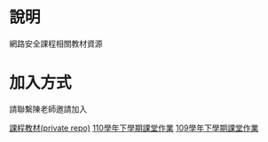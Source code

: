 # 說明
網路安全課程相關教材資源

# 加入方式
請聯繫陳老師邀請加入

[課程教材(private repo)](https://github.com/TwMoonBear-Arsenal/ccit-lecturematerial-and-goodwork)
[110學年下學期課堂作業](https://github.com/TwMoonBear-Arsenal/ccit-110-2-classwork)
[109學年下學期課堂作業](https://github.com/TwMoonBear-Arsenal/ccit-109-2-classwork)
